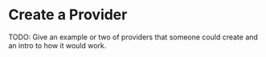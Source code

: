 # Create a Provider

TODO: Give an example or two of providers that someone could create and an intro to how it would work.